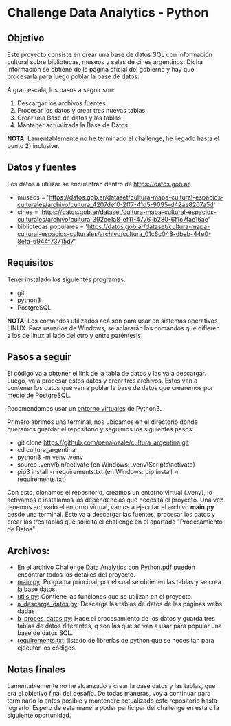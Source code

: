 # Challenge Data Analytics - Python

## Objetivo
Este proyecto consiste en crear una base de datos SQL con información cultural sobre bibliotecas, museos y salas de cines argentinos. Dicha información se obtiene de la página oficial del gobierno y hay que procesarla para luego poblar la base de datos. 

A gran escala, los pasos a seguir son:
 1) Descargar los archivos fuentes.
 2) Procesar los datos y crear tres nuevas tablas.
 3) Crear una Base de datos y las tablas.
 4) Mantener actualizada la Base de Datos.

**NOTA**: Lamentablemente no he terminado el challenge, he llegado hasta el punto 2) inclusive.

## Datos y fuentes
Los datos a utilizar se encuentran dentro de https://datos.gob.ar. 
 - museos = 'https://datos.gob.ar/dataset/cultura-mapa-cultural-espacios-culturales/archivo/cultura_4207def0-2ff7-41d5-9095-d42ae8207a5d'
 - cines = 'https://datos.gob.ar/dataset/cultura-mapa-cultural-espacios-culturales/archivo/cultura_392ce1a8-ef11-4776-b280-6f1c7fae16ae'
 - bibliotecas populares = 'https://datos.gob.ar/dataset/cultura-mapa-cultural-espacios-culturales/archivo/cultura_01c6c048-dbeb-44e0-8efa-6944f73715d7'

## Requisitos
Tener instalado los siguientes programas:
 - git
 - python3
 - PostgreSQL

**NOTA**: Los comandos utilizados acá son para usar en sistemas operativos LINUX. Para usuarios de Windows, se aclararán los comandos que difieren a los de linux al lado del otro y entre paréntesis.

## Pasos a seguir
El código va a obtener el link de la tabla de datos y las va a descargar. Luego, va a procesar estos datos y crear tres archivos. Estos van a contener los datos que van a poblar la base de datos que crearemos por medio de PostgreSQL. 

Recomendamos usar un [entorno virtuales](https://docs.python.org/es/3/tutorial/venv.html) de Python3.

Primero abrimos una terminal, nos ubicamos en el directorio donde queramos guardar el repositorio y seguimos los siguientes pasos:
 - git clone https://github.com/penalozale/cultura_argentina.git
 - cd cultura_argentina
 - python3 -m venv .venv
 - source .venv/bin/activate (en Windows: .venv\Scripts\activate)
 - pip3 install -r requirements.txt (en Windows: pip install -r requirements.txt)

Con esto, clonamos el repositorio, creamos un entorno virtual (.venv), lo activamos e instalamos las dependencias que necesita el proyecto.
Una vez tenemos activado el entorno virtual, vamos a ejecutar el archivo **main.py** desde una terminal.
Este va a descargar las fuentes, procesar los datos y crear las tres tablas que solicita el challenge en el apartado "Procesamiento de Datos".

## Archivos:
- En el archivo [Challenge Data Analytics con Python.pdf](Challenge%20Data%20Analytics%20con%20Python.pdf) pueden encontrar todos los detalles del proyecto.
- [main.py](main.py): Programa principal, por el cual se obtienen las tablas y se crea la base datos.
- [utils.py](utils.py): Contiene las funciones que se utilizan en el proyecto.
- [a_descarga_datos.py](a_descarga_datos.py): Descarga las tablas de datos de las páginas webs dadas
- [b_proces_datos.py](b_proces_datos.py): Hace el procesamiento de los datos y guarda tres tablas de datos diferentes, q son las que se van a usar para popular una base de datos SQL.
- [requirements.txt](requirements.txt): listado de librerías de python que se necesitan para ejecutar los códigos.
                         
## Notas finales
Lamentablemente no he alcanzado a crear la base datos y las tablas, que era el objetivo final del desafío. 
De todas maneras, voy a continuar para terminarlo lo antes posible y mantendré actualizado este repositorio hasta lograrlo.
Espero de esta manera poder participar del challenge en esta o la siguiente oportunidad. 

